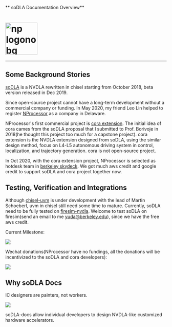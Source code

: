** soDLA Documentation Overview**


# <img class="nprocessor-logo" alt="np logonobg" src="/img/nprocessor-logos/logonamenobg.png" width = "100"/>

---

## Some Background Stories

[soDLA](https://github.com/soDLA-publishment/soDLA)  is a NVDLA rewritten in chisel starting from October 2018, beta version released in Dec 2019.

Since open-source project cannot have a long-term development without a commercial company or funding. 
In May 2020, my friend Leo Lin helped to register [NProcessor](https://nprocessor.com/) as a company in Delaware. 

NProcessor's first commercial project is [cora extension](https://www.bilibili.com/read/cv5966816).
The initial idea of cora cames from the soDLA proposal that I submitted to Prof. Borivoje in 2018(he thought this project too much for a capstone project).
cora extension is the NVDLA extension designed from soDLA, using the similar design method, focus on L4-L5 autonomous driving system in control, localization, and trajectory generation. cora is not open-source project. 

In Oct 2020, with the cora extension project, NProcessor is selected as hotdesk team in [berkeley skydeck](https://skydeck.berkeley.edu/). We got much aws credit and google credit to support soDLA and cora project together now. 

## Testing, Verification and Integrations

Although [chisel-uvm](https://github.com/chisel-uvm) is under development with the lead of Martin Schoeberl, uvm in chisel still need some time to mature. Currently, soDLA need to be fully tested on [firesim-nvdla](https://github.com/CSL-KU/firesim-nvdla). Welcome to test soDLA on firesim(send an email to me yuda@berkeley.edu), since we have the free aws credit. 

Current Milestone:

<img class="soDLA" src="/img/soDLA-jpgs/soDLA-milestone.jpg"/>

Wechat donations(NProcessor have no fundings, all the donations will be incentivized to the soDLA and cora developers):

<img class="soDLA" src="/img/donations/donation.JPG"/>

## Why soDLA Docs

IC designers are painters, not workers. 

<img class="soDLA" src="/img/soDLA-jpgs/painter.jpg"/>

soDLA-docs allow individual developers to design NVDLA-like customized hardware accelerators.













